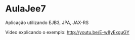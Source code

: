 # AulaJee7
Aplicação utilizando EJB3, JPA, JAX-RS 

Video explicando o exemplo:
http://youtu.be/E-w8yExguGY

